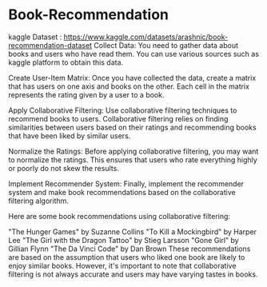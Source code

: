 # Book-Recommendation
kaggle Dataset : https://www.kaggle.com/datasets/arashnic/book-recommendation-dataset
Collect Data: You need to gather data about books and users who have read them. You can use various sources such as 
kaggle platform to obtain this data.

Create User-Item Matrix: Once you have collected the data, create a matrix that has users on one axis and books on the other. Each cell in the matrix represents the rating given by a user to a book.

Apply Collaborative Filtering: Use collaborative filtering techniques to recommend books to users. Collaborative filtering relies on finding similarities between users based on their ratings and recommending books that have been liked by similar users.

Normalize the Ratings: Before applying collaborative filtering, you may want to normalize the ratings. This ensures that users who rate everything highly or poorly do not skew the results.

Implement Recommender System: Finally, implement the recommender system and make book recommendations based on the collaborative filtering algorithm.

Here are some book recommendations using collaborative filtering:

"The Hunger Games" by Suzanne Collins
"To Kill a Mockingbird" by Harper Lee
"The Girl with the Dragon Tattoo" by Stieg Larsson
"Gone Girl" by Gillian Flynn
"The Da Vinci Code" by Dan Brown
These recommendations are based on the assumption that users who liked one book are likely to enjoy similar books. However, it's important to note that collaborative filtering is not always accurate and users may have varying tastes in books.

